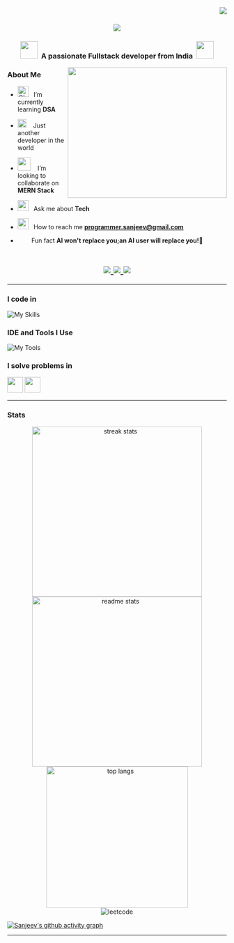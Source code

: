 <img align="right" src="https://visitor-badge.laobi.icu/badge?page_id=SanjeevKumar1301.SanjeevKumar1301" />

<h1 align="center">
    <img src="https://readme-typing-svg.herokuapp.com/?font=Righteous&size=35&center=true&vCenter=true&width=500&height=70&duration=3000&lines=Hi+There!+👋;+I'm+Sanjeev+Kumar!;" />
</h1>


<h3 align="center"><img src="https://media.giphy.com/media/v1.Y2lkPTc5MGI3NjExZjBvMDlkaTJqMXFuajljcThzMTdraTdnOGFzbzF6bW5xeTlma2UzaiZlcD12MV9pbnRlcm5hbF9naWZfYnlfaWQmY3Q9cw/YleqZJelH2XEkgzF1Z/giphy.gif" width="40px" >&nbsp;&nbsp;A passionate Fullstack developer from India&nbsp;&nbsp;<img src="https://media.giphy.com/media/v1.Y2lkPTc5MGI3NjExZjBvMDlkaTJqMXFuajljcThzMTdraTdnOGFzbzF6bW5xeTlma2UzaiZlcD12MV9pbnRlcm5hbF9naWZfYnlfaWQmY3Q9cw/YleqZJelH2XEkgzF1Z/giphy.gif" width="40px" ></h3>

<img align="right" width="365px"   height="300px"  src="https://user-images.githubusercontent.com/74038190/212749695-a6817c5a-a794-462b-afca-1b5ce7dd5e63.gif">

### **About Me**
<div align="left">
    
- <img alt="GIF" src="https://github.com/SP-XD/SP-XD/blob/main/images/Developer.gif" width="25" /> &nbsp; I’m currently learning **DSA**

- <img src="https://github.com/SP-XD/SP-XD/blob/main/images/hyperkitty.gif?raw=true" width="20" />&nbsp;&nbsp;&nbsp; Just another developer in the world

- <img src="https://media.giphy.com/media/sKXGDl3OvWTBLNS6y2/giphy.gif" width="30"/>&nbsp;&nbsp;&nbsp; I’m looking to collaborate on **MERN Stack**

- <img src="https://github.com/SP-XD/SP-XD/blob/main/images/message.gif?raw=true" width="25" />&nbsp;&nbsp; Ask me about **Tech**

- <img src="https://github.com/SP-XD/SP-XD/blob/main/images/letterbox.gif?raw=true" width="25" /> &nbsp; How to reach me **programmer.sanjeev@gmail.com**

- <img src="https://github.com/SP-XD/SP-XD/blob/main/images/lightning.gif?raw=true" width="12" />&nbsp;&nbsp;&nbsp;&nbsp; Fun fact **AI won't replace you;an AI user will replace you!🤖**
</div>

<h1 align="center">
<a href="mailto:programmer.sanjeev@gmail.com">
    <img src="https://img.shields.io/badge/Gmail-D14836?style=for-the-badge&logo=gmail&logoColor=white" />
</a>
<a href="https://www.linkedin.com/in/sanjeevkumar-s/">
    <img src="https://img.shields.io/badge/LinkedIn-0077B5?style=for-the-badge&logo=linkedin&logoColor=white" target="_blank" />
</a>
<a href="https://github.com/SanjeevKumar1301">
    <img src="https://img.shields.io/badge/Portfolio-FF5722?style=for-the-badge&logo=About.me&logoColor=white" target="_blank" />
</a>
</h1>


 <hr/>


### **I code in**

![My Skills](https://skillicons.dev/icons?i=cpp,java,html,css,tailwind,js,react,nodejs,express,mongodb,mysql,firebase)
<!-- - 🔭 Here's my [portfolio](https://hareesh.web.app/) -->

### **IDE and Tools I Use**

![My Tools](https://skillicons.dev/icons?i=vscode,idea,git,github,netlify,vercel,ps,pr,figma)


### **I solve problems in**

[<img height="36px" src="https://img.shields.io/badge/GeeksforGeeks-298D46?style=for-the-badge&logo=geeksforgeeks&logoColor=white"/>](https://auth.geeksforgeeks.org/user/sanjeev1301) [<img height="36px" src="https://img.shields.io/badge/-LeetCode-FFA116?style=for-the-badge&logo=LeetCode&logoColor=black"/>](https://leetcode.com/sanjeev1301/)

<!-- ### 💻 Workspace Spec
<img height="30" src="https://img.shields.io/badge/AMD-Ryzen_7_5700G-ED1C24?style=for-the-badge&logo=amd&logoColor=white"/>
<br />
-->
<hr />

### **Stats**

<div align=center>
  <img width=390 src="https://github-readme-streak-stats-salesp07.vercel.app/?user=SanjeevKumar1301&count_private=true&theme=react&border_radius=10" alt="streak stats"/>
  <img width=390 src="https://github-readme-stats-salesp07.vercel.app/api?username=SanjeevKumar1301&count_private=true&show_icons=true&theme=react&rank_icon=github&border_radius=10" alt="readme stats" />
  <br/>
  <img width=325 align="center" src="https://github-readme-stats-salesp07.vercel.app/api/top-langs/?username=SanjeevKumar1301&hide=HTML&langs_count=8&layout=compact&theme=react&border_radius=10&size_weight=0.5&count_weight=0.5&exclude_repo=github-readme-stats" alt="top langs" />
</div>

<div align="center">
    <img src="https://leetcard.jacoblin.cool/sanjeev1301?ext=contest&theme=dark" alt="leetcode" >
</div>

[![Sanjeev's github activity graph](https://github-readme-activity-graph.vercel.app/graph?username=SanjeevKumar1301&theme=react)](https://github.com/ashutosh00710/github-readme-activity-graph)
<hr />



